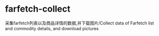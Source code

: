 # farfetch-collect
采集farfetch列表以及商品详情的数据,并下载图片/Collect data of Farfetch list and commodity details, and download pictures

